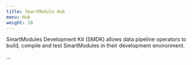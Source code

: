 ```yaml
---
title: SmartModule Hub
menu: Hub
weight: 20
---
```


SmartModules Development Kit (SMDK) allows data pipeline operators to build, compile and test SmartModules in their development environment. 

...
